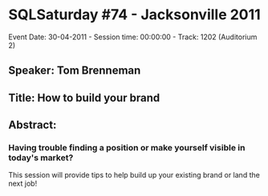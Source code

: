 # SQLSaturday #74 - Jacksonville 2011
Event Date: 30-04-2011 - Session time: 00:00:00 - Track: 1202 (Auditorium 2)
## Speaker: Tom  Brenneman
## Title: How to build your brand
## Abstract:
### Having trouble finding a position or make yourself visible in today's market?
This session will provide tips to help build up your existing brand or land the next job!
